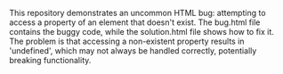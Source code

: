 This repository demonstrates an uncommon HTML bug: attempting to access a property of an element that doesn't exist. The bug.html file contains the buggy code, while the solution.html file shows how to fix it.  The problem is that accessing a non-existent property results in 'undefined', which may not always be handled correctly, potentially breaking functionality.